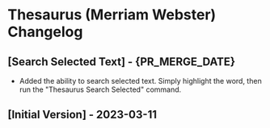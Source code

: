 # Thesaurus (Merriam Webster) Changelog

## [Search Selected Text] - {PR_MERGE_DATE}

- Added the ability to search selected text. Simply highlight the word, then run the "Thesaurus Search Selected" command.

## [Initial Version] - 2023-03-11
